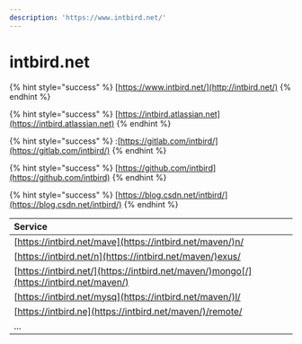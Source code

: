 ```yaml
---
description: 'https://www.intbird.net/'
---
```


# intbird.net

{% hint style="success" %}
[https://www.intbird.net/](http://intbird.net/)
{% endhint %}

{% hint style="success" %}
[https://intbird.atlassian.net](https://intbird.atlassian.net)
{% endhint %}

{% hint style="success" %}
:[https://gitlab.com/intbird/](https://gitlab.com/intbird/)
{% endhint %}

{% hint style="success" %}
[https://github.com/intbird](https://github.com/intbird)
{% endhint %}

{% hint style="success" %}
 [https://blog.csdn.net/intbird/](https://blog.csdn.net/intbird/)
{% endhint %}

| Service |
| :--- |
| [https://intbird.net/mave](https://intbird.net/maven/)n/ |
| [https://intbird.net/n](https://intbird.net/maven/)exus/ |
| [https://intbird.net/](https://intbird.net/maven/)mongo[/](https://intbird.net/maven/)   |
| [https://intbird.net/mysq](https://intbird.net/maven/)l/ |
| [https://intbird.ne](https://intbird.net/maven/)/remote/ |
| ... |





